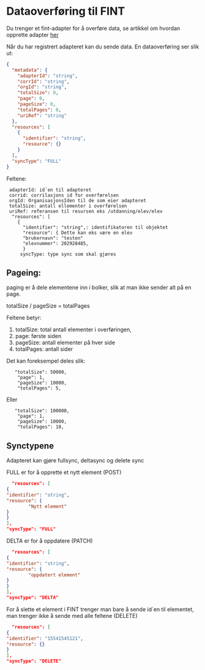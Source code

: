 # Dataoverføring til FINT

Du trenger et fint-adapter for å overføre data, se artikkel om hvordan opprette adapter [her](/provider/core2/registrer-a-core-2-adapter/index.md)

Når du har registrert adapteret kan du sende data. En dataoverføring ser slik ut:
```json
{
  "metadata": {
    "adapterId": "string",
    "corrId": "string",
    "orgId": "string",
    "totalSize": 0,
    "page": 0,
    "pageSize": 0,
    "totalPages": 0,
    "uriRef": "string"
  },
  "resources": [
    {
      "identifier": "string",
      "resource": {}
    }
  ],
  "syncType": "FULL"
}
```


Feltene:
```
 adapterId: id´en til adapteret
 corrid: corrilasjons id for overførelsen
 orgId: OrganisasjonsIden til de som eier adapteret
 totalSize: antall ellementer i overførelsen
 uriRef: referansen til resursen eks /utdanning/elev/elev
  "resources": [
    {
      "identifier": "string",: identifikatoren til objektet
      "resource": { Dette kan eks være en elev
      "brukernavn": "testen"
      "elevnummer": 202928485,
      }
     syncType: type sync som skal gjøres
```

## Pageing:
paging er å dele elementene inn i bolker, slik at man ikke sender alt på en page.

totalSize / pageSize = totalPages

Feltene betyr:

1. totalSize: total antall elementer i overføringen,
2. page: første siden
3. pageSize: antall elementer på hver side 
4. totalPages: antall sider

Det kan foreksempel deles slik:

```
   "totalSize": 50000,
    "page": 1,
    "pageSize": 10000,
    "totalPages": 5,
```

Eller
```
   "totalSize": 100000,
    "page": 1,
    "pageSize": 10000,
    "totalPages": 10,
```

## Synctypene

Adapteret kan gjøre fullsync, deltasync og delete sync

FULL er for å opprette et nytt element (POST)

```json
  "resources": [
{
"identifier": "string",
"resource": {
        "Nytt element"
}
}
],
"syncType": "FULL"
```

DELTA er for å oppdatere (PATCH)

```json
  "resources": [
{
"identifier": "string",
"resource": {
        "oppdatert element"
}
}
],
"syncType": "DELTA"
```

For å slette et element i FINT trenger man bare å sende id´en til elementet, man trenger ikke å sende med alle feltene
(DELETE)

```json
  "resources": [
{
"identifier": "15541545121",
"resource": {}
}
],
"syncType": "DELETE"
```